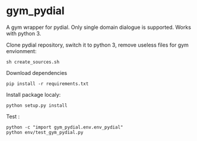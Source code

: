 # gym_pydial

A gym wrapper for pydial. Only single domain dialogue is supported. Works with python 3.

Clone pydial repository, switch it to python 3, remove useless files for gym envionment:

```
sh create_sources.sh
```


Download dependencies

```
pip install -r requirements.txt
```

Install package localy:

```
python setup.py install
```

Test :

```
python -c "import gym_pydial.env.env_pydial"
python env/test_gym_pydial.py
```
